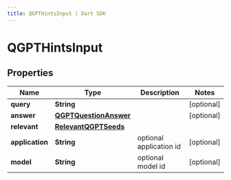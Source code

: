 ```yaml
---
title: QGPTHintsInput | Dart SDK
---
```


# QGPTHintsInput

## Properties
Name | Type | Description | Notes
------------ | ------------- | ------------- | -------------
**query** | **String** |  | [optional] 
**answer** | [**QGPTQuestionAnswer**](QGPTQuestionAnswer) |  | [optional] 
**relevant** | [**RelevantQGPTSeeds**](RelevantQGPTSeeds) |  | 
**application** | **String** | optional application id | [optional] 
**model** | **String** | optional model id | [optional] 


